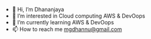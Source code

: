 - 👋 Hi, I’m Dhananjaya
- 👀 I’m interested in Cloud computing AWS & DevOops
- 🌱 I’m currently learning AWS & DevOops
- 📫 How to reach me mgdhannu@gmail.com

<!---
mgdhanu/mgdhanu is a ✨ special ✨ repository because its `README.md` (this file) appears on your GitHub profile.
You can click the Preview link to take a look at your changes.
--->
